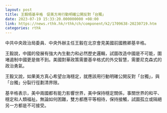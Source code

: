 ```yaml
---
layout: post
title: 王毅晤基辛格　促美方用行動明確公開反對「台獨」
date: 2023-07-19 15:33:20.000000000 +08:00
link: https://news.rthk.hk/rthk/ch/component/k2/1709638-20230719.htm
categories: rthk
---
```


中共中央政治局委員、中央外辦主任王毅在北京會見美國前國務卿基辛格。

王毅說，中國的發展有強大內生動力和必然歷史邏輯，試圖改造中國是不可能，圍堵遏制中國更是做不到。美國對華政策需要基辛格式的外交智慧，需要尼克森式的政治勇氣。

王毅又說，如果美方真心希望台海穩定，就應該用行動明確公開反對「台獨」，與「台獨」分裂行徑劃清界限。

基辛格表示，美中兩國都有能力影響世界，美中保持穩定關係，事關世界的和平、穩定和人類福祉。無論如何困難，雙方都應平等相待，保持接觸，試圖孤立或隔絕另一方都是不可接受。
